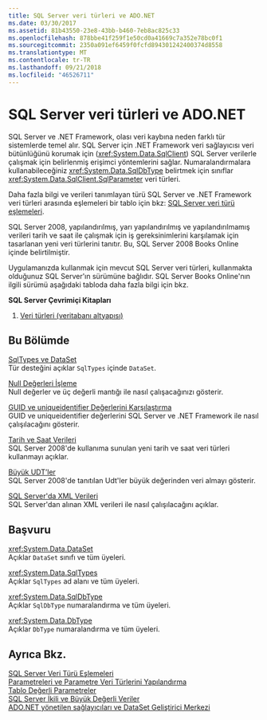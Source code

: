```yaml
---
title: SQL Server veri türleri ve ADO.NET
ms.date: 03/30/2017
ms.assetid: 81b43550-23e8-43bb-b460-7eb8ac825c33
ms.openlocfilehash: 878bbe41f259f1e50cd0a41669c7a352e78bc0f1
ms.sourcegitcommit: 2350a091ef6459f0fcfd894301242400374d8558
ms.translationtype: MT
ms.contentlocale: tr-TR
ms.lasthandoff: 09/21/2018
ms.locfileid: "46526711"
---
```

# <a name="sql-server-data-types-and-adonet"></a>SQL Server veri türleri ve ADO.NET
SQL Server ve .NET Framework, olası veri kaybına neden farklı tür sistemlerde temel alır. SQL Server için .NET Framework veri sağlayıcısı veri bütünlüğünü korumak için (<xref:System.Data.SqlClient>) SQL Server verilerle çalışmak için belirlenmiş erişimci yöntemlerini sağlar. Numaralandırmalara kullanabileceğiniz <xref:System.Data.SqlDbType> belirtmek için sınıflar <xref:System.Data.SqlClient.SqlParameter> veri türleri.  
  
 Daha fazla bilgi ve verileri tanımlayan türü SQL Server ve .NET Framework veri türleri arasında eşlemeleri bir tablo için bkz: [SQL Server veri türü eşlemeleri](../../../../../docs/framework/data/adonet/sql-server-data-type-mappings.md).  
  
 SQL Server 2008, yapılandırılmış, yarı yapılandırılmış ve yapılandırılmamış verileri tarih ve saat ile çalışmak için iş gereksinimlerini karşılamak için tasarlanan yeni veri türlerini tanıtır. Bu, SQL Server 2008 Books Online içinde belirtilmiştir.  
  
 Uygulamanızda kullanmak için mevcut SQL Server veri türleri, kullanmakta olduğunuz SQL Server'ın sürümüne bağlıdır. SQL Server Books Online'nın ilgili sürümü aşağıdaki tabloda daha fazla bilgi için bkz.  
  
 **SQL Server Çevrimiçi Kitapları**  
  
1.  [Veri türleri (veritabanı altyapısı)](https://go.microsoft.com/fwlink/?LinkID=107468)  
  
## <a name="in-this-section"></a>Bu Bölümde  
 [SqlTypes ve DataSet](../../../../../docs/framework/data/adonet/sql/sqltypes-and-the-dataset.md)  
 Tür desteğini açıklar `SqlTypes` içinde `DataSet`.  
  
 [Null Değerleri İşleme](../../../../../docs/framework/data/adonet/sql/handling-null-values.md)  
 Null değerler ve üç değerli mantığı ile nasıl çalışacağınızı gösterir.  
  
 [GUID ve uniqueidentifier Değerlerini Karşılaştırma](../../../../../docs/framework/data/adonet/sql/comparing-guid-and-uniqueidentifier-values.md)  
 GUID ve uniqueidentifier değerlerini SQL Server ve .NET Framework ile nasıl çalışılacağını gösterir.  
  
 [Tarih ve Saat Verileri](../../../../../docs/framework/data/adonet/sql/date-and-time-data.md)  
 SQL Server 2008'de kullanıma sunulan yeni tarih ve saat veri türleri kullanmayı açıklar.  
  
 [Büyük UDT’ler](../../../../../docs/framework/data/adonet/sql/large-udts.md)  
 SQL Server 2008'de tanıtılan Udt'ler büyük değerinden veri almayı gösterir.  
  
 [SQL Server'da XML Verileri](../../../../../docs/framework/data/adonet/sql/xml-data-in-sql-server.md)  
 SQL Server'dan alınan XML verileri ile nasıl çalışılacağını açıklar.  
  
## <a name="reference"></a>Başvuru  
 <xref:System.Data.DataSet>  
 Açıklar `DataSet` sınıfı ve tüm üyeleri.  
  
 <xref:System.Data.SqlTypes>  
 Açıklar `SqlTypes` ad alanı ve tüm üyeleri.  
  
 <xref:System.Data.SqlDbType>  
 Açıklar `SqlDbType` numaralandırma ve tüm üyeleri.  
  
 <xref:System.Data.DbType>  
 Açıklar `DbType` numaralandırma ve tüm üyeleri.  
  
## <a name="see-also"></a>Ayrıca Bkz.  
 [SQL Server Veri Türü Eşlemeleri](../../../../../docs/framework/data/adonet/sql-server-data-type-mappings.md)  
 [Parametreleri ve Parametre Veri Türlerini Yapılandırma](../../../../../docs/framework/data/adonet/configuring-parameters-and-parameter-data-types.md)  
 [Tablo Değerli Parametreler](../../../../../docs/framework/data/adonet/sql/table-valued-parameters.md)  
 [SQL Server İkili ve Büyük Değerli Veriler](../../../../../docs/framework/data/adonet/sql/sql-server-binary-and-large-value-data.md)  
 [ADO.NET yönetilen sağlayıcıları ve DataSet Geliştirici Merkezi](https://go.microsoft.com/fwlink/?LinkId=217917)
